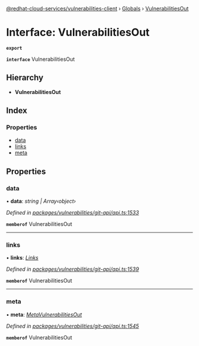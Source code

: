 [@redhat-cloud-services/vulnerabilities-client](../README.md) › [Globals](../globals.md) › [VulnerabilitiesOut](vulnerabilitiesout.md)

# Interface: VulnerabilitiesOut

**`export`** 

**`interface`** VulnerabilitiesOut

## Hierarchy

* **VulnerabilitiesOut**

## Index

### Properties

* [data](vulnerabilitiesout.md#data)
* [links](vulnerabilitiesout.md#links)
* [meta](vulnerabilitiesout.md#meta)

## Properties

###  data

• **data**: *string | Array‹object›*

*Defined in [packages/vulnerabilities/git-api/api.ts:1533](https://github.com/RedHatInsights/javascript-clients/blob/master/packages/vulnerabilities/git-api/api.ts#L1533)*

**`memberof`** VulnerabilitiesOut

___

###  links

• **links**: *[Links](links.md)*

*Defined in [packages/vulnerabilities/git-api/api.ts:1539](https://github.com/RedHatInsights/javascript-clients/blob/master/packages/vulnerabilities/git-api/api.ts#L1539)*

**`memberof`** VulnerabilitiesOut

___

###  meta

• **meta**: *[MetaVulnerabilitiesOut](metavulnerabilitiesout.md)*

*Defined in [packages/vulnerabilities/git-api/api.ts:1545](https://github.com/RedHatInsights/javascript-clients/blob/master/packages/vulnerabilities/git-api/api.ts#L1545)*

**`memberof`** VulnerabilitiesOut
